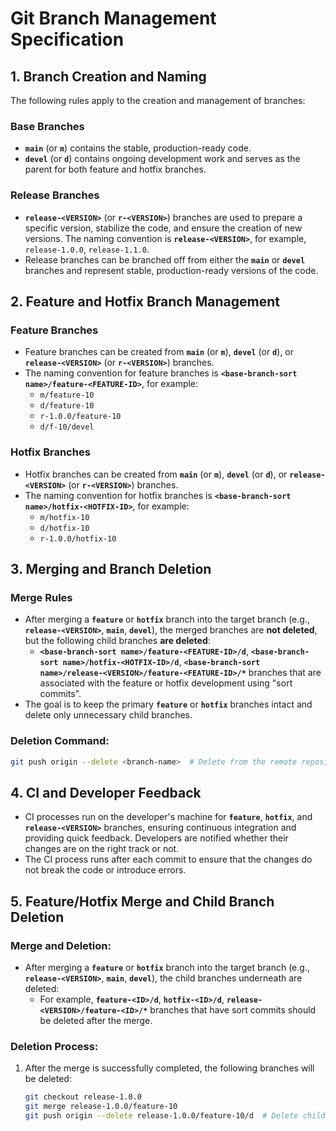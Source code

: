 # Git Branch Management Specification

## 1. Branch Creation and Naming

The following rules apply to the creation and management of branches:

### Base Branches
- **`main`** (or **`m`**) contains the stable, production-ready code.
- **`devel`** (or **`d`**) contains ongoing development work and serves as the parent for both feature and hotfix branches.

### Release Branches
- **`release-<VERSION>`** (or **`r-<VERSION>`**) branches are used to prepare a specific version, stabilize the code, and ensure the creation of new versions. The naming convention is **`release-<VERSION>`**, for example, `release-1.0.0`, `release-1.1.0`.
- Release branches can be branched off from either the **`main`** or **`devel`** branches and represent stable, production-ready versions of the code.

## 2. Feature and Hotfix Branch Management

### Feature Branches
- Feature branches can be created from **`main`** (or **`m`**), **`devel`** (or **`d`**), or **`release-<VERSION>`** (or **`r-<VERSION>`**) branches.
- The naming convention for feature branches is **`<base-branch-sort name>/feature-<FEATURE-ID>`**, for example:
  - `m/feature-10`
  - `d/feature-10`
  - `r-1.0.0/feature-10`
  - `d/f-10/devel`
  
### Hotfix Branches
- Hotfix branches can be created from **`main`** (or **`m`**), **`devel`** (or **`d`**), or **`release-<VERSION>`** (or **`r-<VERSION>`**) branches.
- The naming convention for hotfix branches is **`<base-branch-sort name>/hotfix-<HOTFIX-ID>`**, for example:
  - `m/hotfix-10`
  - `d/hotfix-10`
  - `r-1.0.0/hotfix-10`

## 3. Merging and Branch Deletion

### Merge Rules
- After merging a **`feature`** or **`hotfix`** branch into the target branch (e.g., **`release-<VERSION>`**, **`main`**, **`devel`**), the merged branches are **not deleted**, but the following child branches **are deleted**:
  - **`<base-branch-sort name>/feature-<FEATURE-ID>/d`**, **`<base-branch-sort name>/hotfix-<HOTFIX-ID>/d`**, **`<base-branch-sort name>/release-<VERSION>/feature-<FEATURE-ID>/*`** branches that are associated with the feature or hotfix development using "sort commits".
- The goal is to keep the primary **`feature`** or **`hotfix`** branches intact and delete only unnecessary child branches.

### Deletion Command:
```bash
git push origin --delete <branch-name>  # Delete from the remote repository
```

## 4. CI and Developer Feedback

- CI processes run on the developer's machine for **`feature`**, **`hotfix`**, and **`release-<VERSION>`** branches, ensuring continuous integration and providing quick feedback. Developers are notified whether their changes are on the right track or not.
- The CI process runs after each commit to ensure that the changes do not break the code or introduce errors.

## 5. Feature/Hotfix Merge and Child Branch Deletion

### Merge and Deletion:
- After merging a **`feature`** or **`hotfix`** branch into the target branch (e.g., **`release-<VERSION>`**, **`main`**, **`devel`**), the child branches underneath are deleted:
    - For example, **`feature-<ID>/d`**, **`hotfix-<ID>/d`**, **`release-<VERSION>/feature-<ID>/*`** branches that have sort commits should be deleted after the merge.

### Deletion Process:
1. After the merge is successfully completed, the following branches will be deleted:
   ```bash
   git checkout release-1.0.0
   git merge release-1.0.0/feature-10
   git push origin --delete release-1.0.0/feature-10/d  # Delete child branches
   ```
